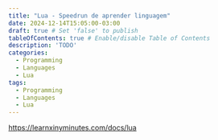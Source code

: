 ```yaml
---
title: "Lua - Speedrun de aprender linguagem"
date: 2024-12-14T15:05:00-03:00
draft: true # Set 'false' to publish
tableOfContents: true # Enable/disable Table of Contents
description: 'TODO'
categories:
  - Programming
  - Languages
  - Lua
tags:
  - Programming
  - Languages
  - Lua
---
```

<!-- 
TODO: In the future, i would like to write a lua interpreter in javascript.
So it would be nice to run it here in the blog using it, and teach it
 -->
https://learnxinyminutes.com/docs/lua
